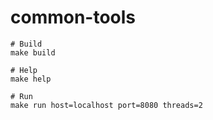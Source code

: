 # common-tools


```shell
# Build
make build

# Help
make help

# Run
make run host=localhost port=8080 threads=2
```

